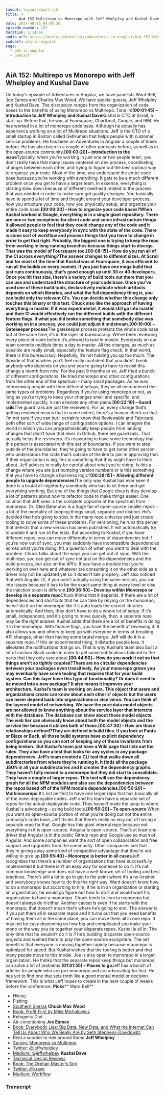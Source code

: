 ```yaml
---
layout: layouts/post.njk
title: >
      AiA 152 Multirepo vs Monorepo with Jeff Whelpley and Kushal Dave
date: 2017-08-15 04:00:30
episode_number: 152
duration: 1:14:54
audio_url: https://media.devchat.tv//adventures-in-angular/AiA_152_Multirepo_vs_Monorepo_with_Jeff_Whelpley_and_Kushal_Dave.mp3
podcast: adv-in-angular
tags: 
  - adv_in_angular
  - podcast
---
```


## **AiA 152: Multirepo vs Monorepo with Jeff Whelpley and Kushal Dave**
On today's episode of Adventures in Angular, we have panelists Ward Bell, Joe Eames and Charles Max Wood. We have special guests, Jeff Whelpley and Kushal Dave. The discussion ranges from the organization of code bases to the benefits of using Monorepo vs Multirepo. Tune in!**[00:01:45] – Introduction to Jeff Whelpley and Kushal Dave**Kushal is CTO at Scroll, a start-up. Before that, he was at Foursquare, Chartbeat, Google, and IBM. He has worked in a lot of monorepo code base. Although he actually has experience working on a lot of Multirepo situations. Jeff is the CTO of a small startup in Boston called GetHuman that helps people with customer service problems. He has been on Adventures in Angular a couple of times before. He has also been in a couple of other podcasts before, as well as in the open-source community.**[00:03:20] – Introduction to the issue**Typically, when you’re working in just one or two people team, you don’t really have that many issues centered on dev process, coordinating changes between each other, and trying to figure out the best optimal way to organize your code. Most of the time, you understand the entire code base because you’re working with everything. It gets to be a much different problem once you get to have a larger team. In essence, everything is starting slow down because of different overhead related to the process that was needed in order to make sure got quality changes. You basically have to spend a lot of time and thought around your developer process, how you structure your code, how you physically setup, and organize your entire code base.**[00:06:20] – How to organize your code bases?**When Kushal worked at Google, everything is in a single giant repository. There are one or two exceptions for client code and some infrastructure things. It allowed people to feel that they could change any of the code and it made it easy to keep everybody in sync with the state of the code. There is some sort of workflow and process things that you have to change in order to get that right. Probably, the biggest one is trying to keep the repo from working in long running branches because things start to diverge. That was the model of Foursquare too.**[00:08:15] – How do you run all of the CI across everything?**The answer changes to different sizes. At Scroll and for most of the time that Kushal was at Foursquare, it was efficient to run all the builds on every commit. If you just have one mega build that just runs continuously, that’s good enough up until 30 or 40 developers. Once you hit that size, there’s a variety of build tools out there that you can use and understand the structure of your code base. Once you’ve used one of these build tools, declaratively indicate which artifacts depends on which libraries, and what the full dependency thing is, you can build only the relevant CI’s. You can decide whether this change only touches this binary or this test. Chuck also like the approach of having everything in master. If it was experimental, it would still go into master and their CI would effectively run the different builds with the different feature flags. If what you did broke something that somebody else was working on in a process, you could just adjust it midstream.**[00:16:00] – Gatekeeper process**The gatekeeper process protects the whole code base but at the same time, it’s in the layer of bureaucracy. We’ve been reviewing every piece of code before it’s allowed to land in master. Everybody on our team commits multiple times a day to master. All the changes, as much as possible are really small, especially the feature flag check. In that world, there is this bureaucracy. Hopefully, it’s not holding you up too much. The flipside of that is when you’ll feel really confident that you didn’t break anybody who depends on you and you’re going to have to revisit this change a month from now. For the past 9 months or so, Jeff tried a bunch of different configurations. He tried monorepo and other configurations from the other end of the spectrum - many small packages. As he was interviewing people with their different setups, they’ve all encountered the same types of problems. Regardless if you’re using monorepo or not, as long as you’re trying to keep your changes small and specific, and implemented quickly, it can alleviate any other pains.**[00:22:10] – Guard rails**The guard rails are just the reviewers. For us, every change that’s getting reviewed means that in some extent, there’s a human check on that. I’m not sure if you can but I certainly know that Reviewable and Fabricate both offer sort of wide range of configuration options. I can imagine the world in which you can programmatically keep people from landing changes that didn’t have that level. In Github, there are guard rails. That actually helps the reviewers. It’s reassuring to have some technology that this person is associated with this set of boundaries. If you want to step outside of the boundaries, they’re going to have to get some other person who understands the code that’s outside of the line to join in approving that. If their organization is big, this is something that they might have to think about. Jeff advises to really be careful about what you’re doing. Is this a change where you are just bumping version numbers or is this something that you have to change a business logic?**[00:28:15] – Allowing different people to upgrade dependencies**The only way Kushal has ever seen it done is a brutal all-nighter by somebody who has to sit there and get everything working. But one of the things that Google does is they develop a lot of patterns about how to refactor code to make things easier. One solution that Jeff sees is the complete opposite of the spectrum from monorepo. Dr. Gleb Bahmutov is a huge fan of open-source smaller repos - a lot of the mentality of keeping things small, separate and distinct. He’s decided that he’s going to stick in the many repo universe and just create tooling to solve some of these problems. For versioning, he runs this server that detects that a new version has been published. It will automatically try to update it and run all the tests. But according to Kushal, if you have different repos, you can move differently in terms of dependencies but if you’re now out of sync, you may suddenly have incompatible dependencies across what you’re doing. It’s a question of when you want to deal with the problem. Chuck talks about the ways you can get out of sync. With the multirepo, you can get out of sync not just on the dependencies and the build process, but also on the API’s. If you have a module that you’re working on over here and whatever are consuming it on the other side as a driver may not be updated yet so it doesn’t talk properly. Jeff also noticed that with Angular DI, if you aren’t actually using the same version, you run into issues because it has to be the exact same thing at every level or else the injection token is different.**[00:36:50] – Develop within Monorepo or develop in a separate repo**Chuck thinks that it depends. If there are a lot of dependencies and shortcuts that he can take by relying on the monorepo, he will do it on the monorepo like if it auto loads the correct libraries automatically. And then, they don’t have to do a whole lot of setup. If it’s small, independent, and it’s going to move quickly, then, a separate repo may be the right answer. Kushal adds that there are a lot of benefits in doing it in the monorepo. With feature flags, you have the benefit of reviewing it. It also allows you and others to keep up with everyone in terms of breaking API changes, other than having some brutal merge. Jeff will do it in a separate repo. If this an experimental thing, it disturbs people less. It alleviates the notifications that go on. That is why Kushal’s team also built a lot of custom Slack cooks in order to get some notifications tailored to the parts that they only care about.**[00:44:50] – How do you work it out so that things aren’t so tightly coupled?**There are no circular dependencies between your packages even transitively. As your monorepo grows you may eventually have some tooling that requires that for your build system. Can this layer have this type of functionality? Or does it need to be moved into a new package? It also means it improves your architecture. Kushal’s team is working on Java. This object that users and organizations create can know about each other’s’ objects but the users can never depend back into organizations or vice versa. You can think of the layered model of networking. We have the pure data model objects are not allowed to know anything about the service layer that interacts with the database. The database can know about those model objects. The web tier can obviously know about both the model objects and the service tier because it utilizes both of those.**[00:47:30] – How are those relationships defined?**They are defined in build files. If you look at Pants or Blaze or Buck, all those build systems have explicit dependency configurations so you can sort of keeping any of those invariants from being broken. &nbsp;But Kushal’s team just have a Wiki page that lists out the rules. They also have a test that looks for any cycles in any package dependencies. Jeff’s team created a CLI tool that walks down all subdirectories from where they’re running it. It finds all the package JSON in all your subdirectories and it creates the dependency graphs. They haven’t fully moved to a monorepo but they did start to consolidate. They have a couple of larger repos. This tool will see the dependency graph for all the NPM modules and also see the dependencies between the repos based off of the NPM module dependencies.**[00:50:20] – Multimonorepo** It’s not perfect to have one larger repo that has basically all of the none-deployable codes. Jeff and his team have a separate set of repos for the actual deployable code. They haven’t made the jump to where Kushal is advocating – using build tools.**[00:50:20] – To open-source** When you want an open-source portion of what you’re doing but not the entire company’s code base, Jeff thinks that there’s really no way out of having a separate repo for that. Google has this giant internal repo because not everything in it is open-source. Angular is open-source. That’s at least one driver that Angular is in the public Github repo and Google use so much of Angular. And some companies want the sort of open collaboration and free support and upgrades from the community. Other companies see that they’re giving away some kind of competitive advantage that they’re not willing to give up.**[00:55:40] – Monorepo is better in all cases**Jeff recognizes that there’s a number of organizations that have successfully implemented it but there isn’t an easy way for someone to do it. It’s not common knowledge and does not have a well-known set of tooling and best practices. There’s still a lot to go to get to the point where it’s a no-brainer and everybody knows how to do this the right way. Ward doesn’t know how to do a monorepo but according to him, if he is in an organization or starting an organization, he would go figure out how to do it and would want his organization to have a monorepo. Chuck tends to lean to monorepo but doesn't always do it either. Another caveat is even if he starts with the monorepo, that doesn’t mean that’s where he’s going to end. The answer is if you put them all in separate repos and it turns out that you need benefits of having them all in the same place, you can move them all in one repo. It may not be easy depending on how big and complicated you make your mono or the way you tie together your disparate repos. Kushal is all in. The only time that he wouldn’t do it is if he’s building disparate open-source projects and wanted them to play the open-source ecosystem. The net benefit is that everyone is moving together rapidly because monorepo is optimized for speed. But Kushal wishes that the tooling is better and that many people move to this model. Joe is also open to monorepo in a larger organization. He thinks that the separate repos keep things but monorepo can solve a lot of problems.**[01:01:55] – Places to go**Jeff has a bunch of articles for people who are pro-monorepo and are advocating for that. He has yet to find one that sets forth like a good mental model or decision framework. This is what Jeff hopes to create in the next couple of weeks before the conference. **Picks**** Ward Bell**
- Hiking
- Fishing
- [Southern Sierras](http://sierranewsonline.com/hiking-and-fishing-with-sally-in-little-lakes-valley/)
**Chuck Max Wood**
- [Book: Profit First by Mike Michalowicz](http://profitfirstbook.com/)
- Ketogenic Diet
- Air-conditioning
**Joe Eames**
- [Book: Everybody Lies: Big Data, New Data, and What the Internet Can Tell Us About Who We Really Are by Seth Stephens-Davidowitz](https://www.amazon.com/Everybody-Lies-Internet-About-Really/dp/0062390856)
- Rent a scooter to ride around Rome
**Jeff Whelpley**
- [Survey: Monorepo vs Multirepo](http://whlp.ly/survey-repo)
- [Twitter: @jeffwhelpley](https://twitter.com/jeffwhelpley)
- [Medium: @jeffwhelpey](https://medium.com/@jeffwhelpley)
**Kushal Dave**
- [Technical Design Reviews](https://medium.com/git-out-the-vote/strengthening-products-and-teams-with-technical-design-reviews-ae6a1bec5216)
- [Book: The Orphan Master’s Son](https://www.amazon.com/Orphan-Masters-Son-Pulitzer-Fiction/dp/0812982622)
- [Twitter: @krave](https://twitter.com/krave)
- [Medium: Workflow](https://hackernoon.com/a-lighter-pull-request-workflow-972301e30c5)


### Transcript


